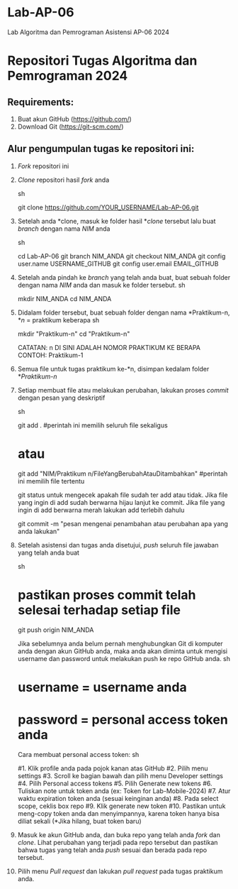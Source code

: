 # Lab-AP-06
Lab Algoritma dan Pemrograman Asistensi AP-06 2024

# Repositori Tugas Algoritma dan Pemrograman 2024

## Requirements:
1. Buat akun GitHub (https://github.com/)
2. Download Git (https://git-scm.com/)

## Alur pengumpulan tugas ke repositori ini:

1. *Fork* repositori ini

2. *Clone* repositori hasil *fork* anda

   sh

   git clone https://github.com/YOUR_USERNAME/Lab-AP-06.git

   

3. Setelah anda *clone, masuk ke folder hasil **clone* tersebut lalu buat *branch* dengan nama *NIM* anda

   sh

   cd Lab-AP-06
   git branch NIM_ANDA
   git checkout NIM_ANDA
   git config user.name USERNAME_GITHUB
   git config user.email EMAIL_GITHUB

   

4. Setelah anda pindah ke *branch* yang telah anda buat, buat sebuah folder dengan nama *NIM* anda dan masuk ke folder tersebut.
   sh

   mkdir NIM_ANDA
   cd NIM_ANDA

   


5. Didalam folder tersebut, buat sebuah folder dengan nama *Praktikum-n, **n* = praktikum keberapa
   sh

   mkdir "Praktikum-n"
   cd "Praktikum-n"

   CATATAN: n DI SINI ADALAH NOMOR PRAKTIKUM KE BERAPA
   CONTOH: Praktikum-1

   

7. Semua file untuk tugas praktikum ke-*n, disimpan kedalam folder **Praktikum-n*
8. Setiap membuat file atau melakukan perubahan, lakukan proses *commit* dengan pesan yang deskriptif

   sh

   git add . #perintah ini memilih seluruh file sekaligus
   # atau
   git add "NIM/Praktikum n/FileYangBerubahAtauDitambahkan" #perintah ini memilih file tertentu

   git status untuk mengecek apakah file sudah ter add atau tidak.
   Jika file yang ingin di add sudah berwarna hijau lanjut ke commit.
   Jika file yang ingin di add berwarna merah lakukan add terlebih dahulu

   git commit -m "pesan mengenai penambahan atau perubahan apa yang anda lakukan"

   

8. Setelah asistensi dan tugas anda disetujui, *push* seluruh file jawaban yang telah anda buat

   sh

   # pastikan proses commit telah selesai terhadap setiap file
   git push origin NIM_ANDA

   

   Jika sebelumnya anda belum pernah menghubungkan Git di komputer anda dengan akun GitHub anda, maka anda akan diminta untuk mengisi username dan password untuk
   melakukan push ke repo GitHub anda.
   sh

   # username = username anda
   # password = personal access token anda

   

   Cara membuat personal access token:
   sh

   #1. Klik profile anda pada pojok kanan atas GitHub
   #2. Pilih menu settings
   #3. Scroll ke bagian bawah dan pilih menu Developer settings
   #4. Pilih Personal access tokens
   #5. Pilih Generate new tokens
   #6. Tuliskan note untuk token anda (ex: Token for Lab-Mobile-2024)
   #7. Atur waktu expiration token anda (sesuai keinginan anda)
   #8. Pada select scope, ceklis box repo
   #9. Klik generate new token
   #10. Pastikan untuk meng-copy token anda dan menyimpannya, karena token hanya bisa diliat sekali (*Jika hilang, buat token baru)

   

9. Masuk ke akun GitHub anda, dan buka repo yang telah anda *fork* dan *clone*. Lihat perubahan yang terjadi pada repo tersebut dan pastikan bahwa tugas yang
   telah anda *push* sesuai dan berada pada repo tersebut.

10. Pilih menu *Pull request* dan lakukan *pull request* pada tugas praktikum anda.
